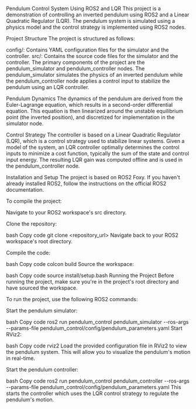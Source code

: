 Pendulum Control System Using ROS2 and LQR
This project is a demonstration of controlling an inverted pendulum using ROS2 and a Linear Quadratic Regulator (LQR). The pendulum system is simulated using a physics model and the control strategy is implemented using ROS2 nodes.

Project Structure
The project is structured as follows:

config/: Contains YAML configuration files for the simulator and the controller.
src/: Contains the source code files for the simulator and the controller.
The primary components of the project are the pendulum_simulator and pendulum_controller nodes. The pendulum_simulator simulates the physics of an inverted pendulum while the pendulum_controller node applies a control input to stabilize the pendulum using an LQR controller.

Pendulum Dynamics
The dynamics of the pendulum are derived from the Euler-Lagrange equation, which results in a second-order differential equation. This equation is then linearized around the unstable equilibrium point (the inverted position), and discretized for implementation in the simulator node.

Control Strategy
The controller is based on a Linear Quadratic Regulator (LQR), which is a control strategy used to stabilize linear systems. Given a model of the system, an LQR controller optimally determines the control inputs to minimize a cost function, typically the sum of the state and control input energy. The resulting LQR gain was computed offline and is used in the pendulum_controller node.

Installation and Setup
The project is based on ROS2 Foxy. If you haven't already installed ROS2, follow the instructions on the official ROS2 documentation.

To compile the project:

Navigate to your ROS2 workspace's src directory.

Clone the repository:

bash
Copy code
git clone <repository_url>
Navigate back to your ROS2 workspace's root directory.

Compile the code:

bash
Copy code
colcon build
Source the workspace:

bash
Copy code
source install/setup.bash
Running the Project
Before running the project, make sure you're in the project's root directory and have sourced the workspace.

To run the project, use the following ROS2 commands:

Start the pendulum simulator:

bash
Copy code
ros2 run pendulum_control pendulum_simulator --ros-args --params-file pendulum_control/config/pendulum_parameters.yaml
Start RViz2:

bash
Copy code
rviz2
Load the provided configuration file in RViz2 to view the pendulum system. This will allow you to visualize the pendulum's motion in real-time.

Start the pendulum controller:

bash
Copy code
ros2 run pendulum_control pendulum_controller --ros-args --params-file pendulum_control/config/pendulum_parameters.yaml
This starts the controller which uses the LQR control strategy to regulate the pendulum's motion.
